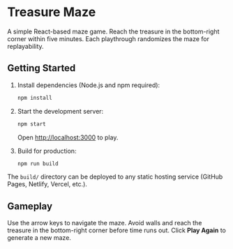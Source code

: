 # Treasure Maze

A simple React-based maze game. Reach the treasure in the bottom-right corner within five minutes. Each playthrough randomizes the maze for replayability.

## Getting Started

1. Install dependencies (Node.js and npm required):

   ```bash
   npm install
   ```

2. Start the development server:

   ```bash
   npm start
   ```

   Open [http://localhost:3000](http://localhost:3000) to play.

3. Build for production:

   ```bash
   npm run build
   ```

The `build/` directory can be deployed to any static hosting service (GitHub Pages, Netlify, Vercel, etc.).

## Gameplay

Use the arrow keys to navigate the maze. Avoid walls and reach the treasure in the bottom-right corner before time runs out. Click **Play Again** to generate a new maze.
